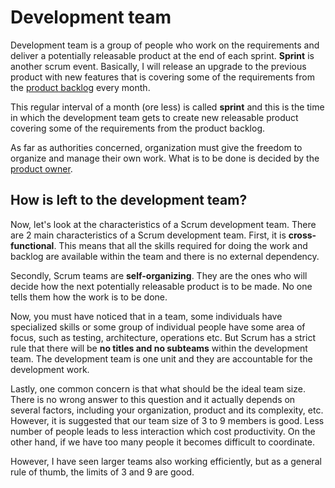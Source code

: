 # Development team

Development team is a group of people who work on the requirements and deliver a potentially releasable product at the end of each sprint. **Sprint** is another scrum event. Basically, I will release an upgrade to the previous product with new features that is covering some of the requirements from the [product backlog](../agile/product_backlog.md) every month. 

This regular interval of a month (ore less) is called **sprint** and this is the time in which the development team gets to create new releasable product covering some of the requirements from the product backlog.

As far as authorities concerned, organization must give the freedom to organize and manage their own work. What is to be done is decided by the [product owner](../scrum/product-owner.md).

## How is left to the development team?

Now, let's look at the characteristics of a Scrum development team. There are 2 main characteristics of a Scrum development team. First, it is **cross-functional**. This means that all the skills required for doing the work and backlog are available within the team and there is no external dependency.

Secondly, Scrum teams are **self-organizing**. They are the ones who will decide how the next potentially releasable product is to be made. No one tells them how the work is to be done.

Now, you must have noticed that in a team, some individuals have specialized skills or some group of individual people have some area of focus, such as testing, architecture, operations etc. But Scrum has a strict rule that there will be **no titles and no subteams** within the development team. The development team is one unit and they are accountable for the development work.

Lastly, one common concern is that what should be the ideal team size. There is no wrong answer to this question and it actually depends on several factors, including your organization, product and its complexity, etc. However, it is suggested that our team size of 3 to 9 members is good. Less number of people leads to less interaction which cost productivity. On the other hand, if we have too many people it becomes difficult to coordinate.

However, I have seen larger teams also working efficiently, but as a general rule of thumb, the limits of 3 and 9 are good.
